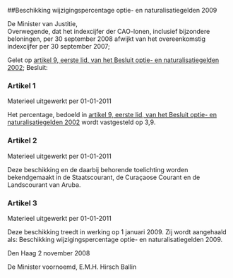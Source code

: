 <meta http-equiv='Content-Type' content='text/html; charset=utf-8' />

##Beschikking wijzigingspercentage optie- en naturalisatiegelden 2009

De Minister van Justitie,  
Overwegende, dat het indexcijfer der CAO-lonen, inclusief bijzondere beloningen, per 30 september 2008 afwijkt van het overeenkomstig indexcijfer per 30 september 2007;

Gelet op [artikel 9, eerste lid, van het Besluit optie- en naturalisatiegelden 2002](../../../../../../../../rijksKB/besluit/optie-/en/naturalisatiegelden/2002/BWBR0013782/README.md);
Besluit:    

### Artikel  1  
Materieel uitgewerkt per 01-01-2011 

Het percentage, bedoeld in [artikel 9, eerste lid, van het Besluit optie- en naturalisatiegelden 2002](../../../../../../../../rijksKB/besluit/optie-/en/naturalisatiegelden/2002/BWBR0013782/README.md) wordt vastgesteld op 3,9. 

### Artikel  2  
Materieel uitgewerkt per 01-01-2011 

Deze beschikking en de daarbij behorende toelichting worden bekendgemaakt in de Staatscourant, de Curaçaose Courant en de Landscourant van Aruba. 

### Artikel  3  
Materieel uitgewerkt per 01-01-2011 

Deze beschikking treedt in werking op 1 januari 2009. Zij wordt aangehaald als: Beschikking wijzigingspercentage optie- en naturalisatiegelden 2009. 

Den Haag 
2 november 2008   

De 
Minister voornoemd, 
E.M.H. Hirsch Ballin     
